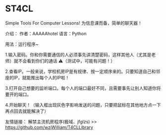 # ST4CL
Simple Tools For Computer Lessons!
为信息课而备，简单的聊天器！

介绍：
作者：AAAAAhotel
语言：Python

用法：运行程序~

1.输入密码。你和你需要通信的人必须事先讲清楚密码，这样其他人（尤其是老师）就不会看到你们的通话   ⚠（测试中，可能有问题！）

2.查看IP。一般来说，学校机房IP是有规律、按一定顺序来的。只要知道自己和邻座的IP，就能推出每个人的IP啦！

3.打开自己想要的监听端口。每个人的端口最好不同，且需要事先让别人知道你将要开的端口。

4.开始聊天！（输入框出现灰色字影响发送的问题，只要把鼠标在其他地方点一下再点回去就能解决了）

友情链接：
解禁主流机房程序(极域、jfglzs) >> https://github.com/wzjWilliam/T4CLLibrary
